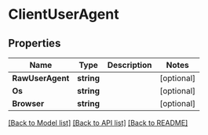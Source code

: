 # ClientUserAgent

## Properties
Name | Type | Description | Notes
------------ | ------------- | ------------- | -------------
**RawUserAgent** | **string** |  | [optional] 
**Os** | **string** |  | [optional] 
**Browser** | **string** |  | [optional] 

[[Back to Model list]](../README.md#documentation-for-models) [[Back to API list]](../README.md#documentation-for-api-endpoints) [[Back to README]](../README.md)


